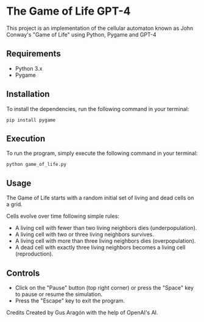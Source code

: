 # The Game of Life GPT-4

This project is an implementation of the cellular automaton known as John Conway's "Game of Life" using Python, Pygame and GPT-4

## Requirements
- Python 3.x
- Pygame

## Installation
To install the dependencies, run the following command in your terminal:

`pip install pygame`

## Execution
To run the program, simply execute the following command in your terminal:

`python game_of_life.py`

## Usage

The Game of Life starts with a random initial set of living and dead cells on a grid. 

Cells evolve over time following simple rules:

- A living cell with fewer than two living neighbors dies (underpopulation).
- A living cell with two or three living neighbors survives.
- A living cell with more than three living neighbors dies (overpopulation).
- A dead cell with exactly three living neighbors becomes a living cell (reproduction).


## Controls
- Click on the "Pause" button (top right corner) or press the "Space" key to pause or resume the simulation.
- Press the "Escape" key to exit the program.


Credits
Created by Gus Aragón with the help of OpenAI's AI.
